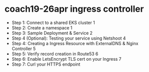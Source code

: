 # coach19-26apr ingress controller


- Step 1: Connect to a shared EKS cluster	1
- Step 2: Create a namespace	1
- Step 3: Sample Deployment & Service	2
- Step 4 (Optional): Testing your service using Netshoot	4
- Step 4: Creating a Ingress Resource with ExternalDNS & Nginx Controller	5
- Step 5: Verify record creation in Route53	6
- Step 6: Enable LetsEncrypt TLS cert on your Ingress	7
- Step 7: Curl your HTTPS endpoint
